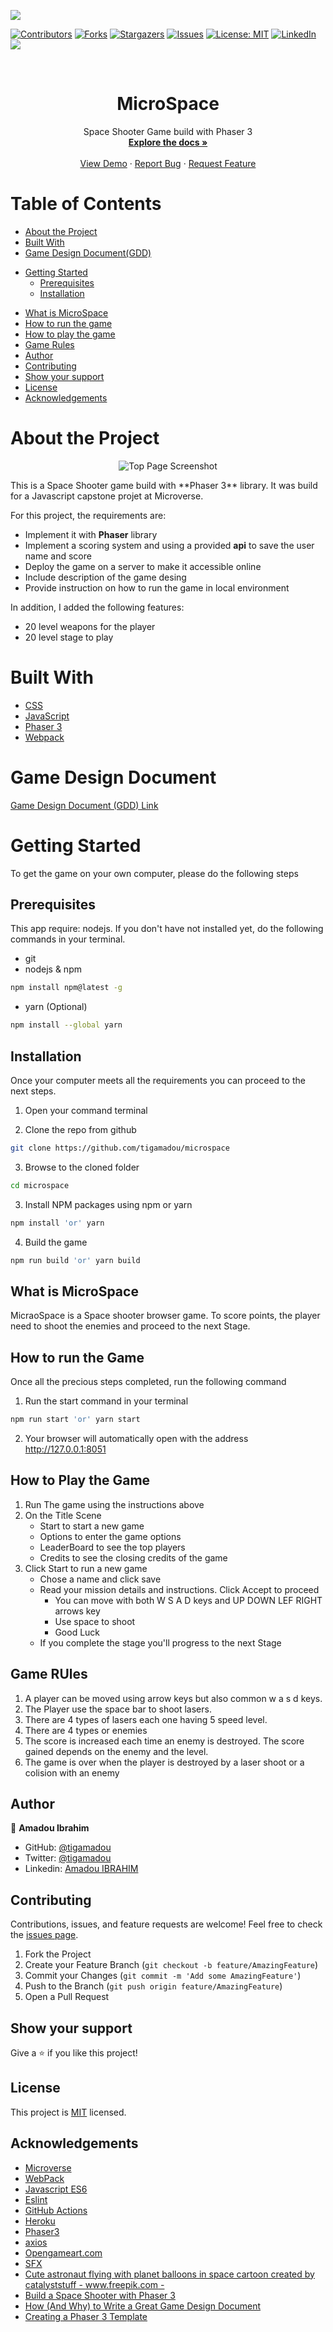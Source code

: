 ![](https://img.shields.io/badge/Microverse-blueviolet)

[![Contributors][contributors-shield]][contributors-url]
[![Forks][forks-shield]][forks-url]
[![Stargazers][stars-shield]][stars-url]
[![Issues][issues-shield]][issues-url]
[![License: MIT](https://img.shields.io/badge/License-MIT-yellow.svg)](https://opensource.org/licenses/MIT)
[![LinkedIn][linkedin-shield]][linkedin-url]
![](https://github.com/tigamadou/microspace/workflows/Linters/badge.svg)

<!-- PROJECT LOGO -->
<br />
<p align="center">
  
  <h1 align="center">MicroSpace</h1>

  <p align="center">
    Space Shooter Game build with Phaser 3 
    <br />
    <a href="#about-the-project"><strong>Explore the docs »</strong></a>
    <br />
    <br />
    <a href="https://micr0space.herokuapp.com/" target="_blank" >View Demo</a>
    ·
    <a href="https://github.com/tigamadou/miscrospace/issues">Report Bug</a>
    ·
    <a href="https://github.com/tigamadou/miscrospace/issues">Request Feature</a>
  </p>
</p>

# Table of Contents

- [About the Project](#about-the-project)
- [Built With](#built-with)
- [Game Design Document(GDD)](#game-design-document)

* [Getting Started](#getting-started)
  * [Prerequisites](#prerequisites)
  * [Installation](#installation)
- [What is MicroSpace](#what-is-grab-fruits)
- [How to run the game](#how-to-run-the-game)
- [How to play the game](#how-to-play-the-game)
- [Game Rules](#rule-of-the-game)
- [Author](#author)
- [Contributing](#contributing)
- [Show your support](#show-your-support)
- [License](#license)
- [Acknowledgements](#acknowledgements)



# About the Project

<div align="center">

![Top Page Screenshot](./src/assets/screens/title.png)

</div>
This is a Space Shooter game build with **Phaser 3** library.
It was build for a Javascript capstone projet at Microverse.

For this project, the requirements are:

- Implement it with **Phaser** library
- Implement a scoring system and using a provided **api** to save the user name and score
- Deploy the game on a server to make it accessible online
- Include description of the game desing
- Provide instruction on how to run the game in local environment

In addition, I added the following features:

- 20 level weapons for the player
- 20 level stage to play

# Built With

- [CSS](https://en.wikipedia.org/wiki/CSS)
- [JavaScript](https://en.wikipedia.org/wiki/JavaScript)
- [Phaser 3](https://phaser.io/phaser3)
- [Webpack](https://phaser.io/phaser3)

# Game Design Document

[Game Design Document (GDD) Link](./game-design-document.md)

# Getting Started
To get the game on your own computer, please do the following steps

## Prerequisites
This app require: nodejs. If you don't have not installed yet, do the following commands in your terminal.
* git
* nodejs & npm
```sh
npm install npm@latest -g
```
* yarn (Optional)
```sh
npm install --global yarn
```

## Installation
Once your computer meets all the requirements you can proceed to the next steps.

1. Open your command terminal

2. Clone the repo from github

```sh
git clone https://github.com/tigamadou/microspace
```

3. Browse to the cloned folder
```sh
cd microspace
```

3. Install NPM packages using npm or yarn
```sh
npm install 'or' yarn 
```
4. Build the game
```sh
npm run build 'or' yarn build
```

## What is MicroSpace
MicraoSpace is a Space shooter browser game. To score points, the player need to shoot the enemies and proceed to the next Stage.

## How to run the Game
Once all the precious steps completed, run the following command
1. Run the start command in your terminal
```sh
npm run start 'or' yarn start
```
2. Your browser will automatically open with the address http://127.0.0.1:8051

## How to Play the Game
1. Run The game using the instructions above
2. On the Title Scene
    - Start to start a new game
    - Options to enter the game options
    - LeaderBoard to see the top players
    - Credits to see the closing credits of the game
4. Click Start to run a new game
    - Chose a name and click save
    - Read your mission details and instructions. Click Accept to proceed
        * You can move with both  W S A D keys and UP DOWN LEF RIGHT arrows key
        * Use space to shoot
        * Good Luck
    - If you complete the stage you'll progress to the next Stage

## Game RUles
1. A player can be moved using arrow keys but also common w a s d keys.
2. The Player use the space bar to shoot lasers. 
3. There are 4 types of lasers each one having 5 speed level.
4. There are 4 types or enemies
5. The score is increased each time an enemy is destroyed. The score gained depends on the enemy and the level.
6. The game is over when the player is destroyed by a laser shoot or a colision with an enemy


      
## Author

👤 **Amadou Ibrahim**

- GitHub: [@tigamadou](https://github.com/tigamadou)
- Twitter: [@tigamadou](https://twitter.com/tigamadou)
- Linkedin: [Amadou IBRAHIM](https://www.linkedin.com/in/amadou-ibrahim/)


## Contributing

Contributions, issues, and feature requests are welcome!
Feel free to check the [issues page](../../issues).

1. Fork the Project
2. Create your Feature Branch (`git checkout -b feature/AmazingFeature`)
3. Commit your Changes (`git commit -m 'Add some AmazingFeature'`)
4. Push to the Branch (`git push origin feature/AmazingFeature`)
5. Open a Pull Request


## Show your support

Give a ⭐️ if you like this project!


## License

This project is [MIT](./LICENSE) licensed.


## Acknowledgements
* [Microverse](https://microverse.org)
* [WebPack](https://getbootstrap.com)
* [Javascript ES6](https://github.com/facebook/react/)
* [Eslint](https://eslint.org/)
* [GitHub Actions](https://github.com/features/actions)
* [Heroku](https://heroku.com)
* [Phaser3](https://phaser.io/phaser3)
* [axios](https://github.com/axios/axios)
* [Opengameart.com](https://opengameart.org/)
* [SFX](https://opengameart.org/)
* [Cute astronaut flying with planet balloons in space cartoon created by catalyststuff - www.freepik.com -](https://www.freepik.com/free-vector/cute-astronaut-flying-with-planet-balloons-space-cartoon_11766657.htm#&position=26)
* [Build a Space Shooter with Phaser 3](https://learn.yorkcs.com/category/tutorials/gamedev/phaser-3/build-a-space-shooter-with-phaser-3/)
* [How (And Why) to Write a Great Game Design Document](https://gamedevelopment.tutsplus.com/articles/how-and-why-to-write-a-great-game-design-document--cms-23545)
* [Creating a Phaser 3 Template](https://phasertutorials.com/creating-a-phaser-3-template-part-1/)




<!-- MARKDOWN LINKS & IMAGES -->
<!-- https://www.markdownguide.org/basic-syntax/#reference-style-links -->

[contributors-shield]: https://img.shields.io/github/contributors/tigamadou/microspace.svg?style=flat-square
[contributors-url]: https://github.com/tigamadou/microspace/graphs/contributors
[forks-shield]: https://img.shields.io/github/forks/tigamadou/microspace.svg?style=flat-square
[forks-url]: https://github.com/tigamadou/miscrospace/network/members
[stars-shield]: https://img.shields.io/github/stars/tigamadou/microspace.svg?style=flat-square
[stars-url]: https://github.com/tigamadou/microspace/stargazers
[issues-shield]: https://img.shields.io/github/issues/tigamadou/microspace.svg?style=flat-square
[issues-url]: https://github.com/tigamadou/microspace/issues
[license-shield]: https://img.shields.io/github/license/tigamadou/microspace.svg?style=flat-square
[license-url]: https://github.com/tigamadou/microspace/blob/master/LICENSE.txt
[linkedin-shield]: https://img.shields.io/badge/-LinkedIn-black.svg?style=flat-square&logo=linkedin&colorB=555
[linkedin-url]: https://linkedin.com/in/amadou-ibrahim
[product-screenshot]: images/screenshot.png
